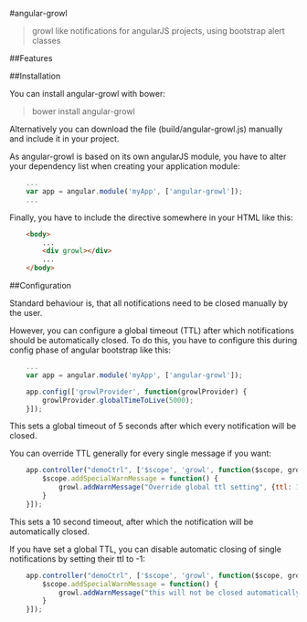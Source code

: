 #angular-growl

> growl like notifications for angularJS projects, using bootstrap alert classes

##Features

##Installation

You can install angular-growl with bower:

> bower install angular-growl

Alternatively you can download the file (build/angular-growl.js) manually and include it in your project.

As angular-growl is based on its own angularJS module, you have to alter your dependency list when creating your application
module:

````javascript
    ...
    var app = angular.module('myApp', ['angular-growl']);
    ...
````

Finally, you have to include the directive somewhere in your HTML like this:

````html
    <body>
        ...
        <div growl></div>
        ...
    </body>
````

##Configuration

Standard behaviour is, that all notifications need to be closed manually by the user.

However, you can configure a global timeout (TTL) after which notifications should be automatically closed.  To do
this, you have to configure this during config phase of angular bootstrap like this:

````javascript
    ...
    var app = angular.module('myApp', ['angular-growl']);

    app.config(['growlProvider', function(growlProvider) {
        growlProvider.globalTimeToLive(5000);
    }]);
````

This sets a global timeout of 5 seconds after which every notification will be closed.

You can override TTL generally for every single message if you want:

````javascript
    app.controller("demoCtrl", ['$scope', 'growl', function($scope, growl) {
        $scope.addSpecialWarnMessage = function() {
            growl.addWarnMessage("Override global ttl setting", {ttl: 10000});
        }
    }]);
````

This sets a 10 second timeout, after which the notification will be automatically closed.

If you have set a global TTL, you can disable automatic closing of single notifications by setting their ttl to -1:

````javascript
    app.controller("demoCtrl", ['$scope', 'growl', function($scope, growl) {
        $scope.addSpecialWarnMessage = function() {
            growl.addWarnMessage("this will not be closed automatically even when a global ttl is set", {ttl: -1});
        }
    }]);
````
